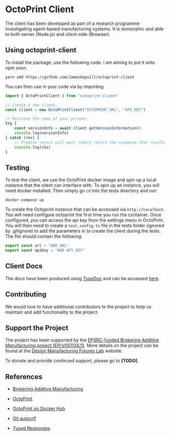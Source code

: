 # OctoPrint Client

The client has been developed as part of a research programme investigating agent-based manufacturing systems. It is isomorphic and able to both server (Node.js) and client-side (Browser).

## Using octoprint-client

To install the package, use the following code. I am aiming to put it onto npm soon.

```
yarn add https://github.com/JamesGopsill/octoprint-client
```

You can then use in your code via by importing

```typescript
import { OctoPrintClient } from "octoprint-client"

// Create a new client.
const client = new OctoPrintClient("OCTOPRINT_URL", "API_KEY")

// Retrieve the name of your printer.
try {
	const versionInfo = await client.getVersionInformation()
	console.log(versionInfo)
} catch (res) { 
	// Promise reject will most likely return the response that resulted in the error.
	console.log(res)
}
```

## Testing

To test the client, we use the OctoPrint docker image and spin up a local instance that the client can interface with. To spin up an instance, you will need docker installed. Then simply go `cd` into the tests directory and run:

```
docker-compose up
```

To create the Octoprint instance that can be accessed via `http://localhost`. You will need configure octoprint the first time you run the container. Once configured, you can access the api key from the settings menu in OctoPrint. You will then need to create a `test.config.ts` file in the tests folder (ignored by .gitignore) to add the parameters in to create the client during the tests. The file should contain the following:

```typescript
export const url = "ADD URL"
export const apiKey = "ADD API KEY"
```

## Client Docs

The docs have been produced using [TypeDoc](https://typedoc.org/) and can be accessed [here](https://jamesgopsill.github.io/octoprint-client/).

## Contributing

We would love to have additional contributors to the project to help us maintain and add functionality to the project.

## Support the Project

The project has been supported by the [EPSRC-funded Brokering Additive Manufacturing project (EP/V05113X/1)](https://gow.epsrc.ukri.org/NGBOViewGrant.aspx?GrantRef=EP/V05113X/1). More details on the project can be found at the [Design Manufacturing Futures Lab](https://dmf-lab.co.uk/) website.

To donate and provide continued support, please go to **[TODO]**.

## References

- [Brokering Additive Manufacturing](https://dmf-lab.co.uk/brokering-additive-manufacturing/)
- [OctoPrint](https://octoprint.org/)
- [OctoPrint on Docker Hub](https://hub.docker.com/r/octoprint/octoprint)
- [Git autocrlf](https://tanutaran.medium.com/solving-git-lf-will-be-replaced-by-crlf-7ca84eb0aad4)

- [Typed Responses](https://www.carlrippon.com/fetch-with-async-await-and-typescript/)